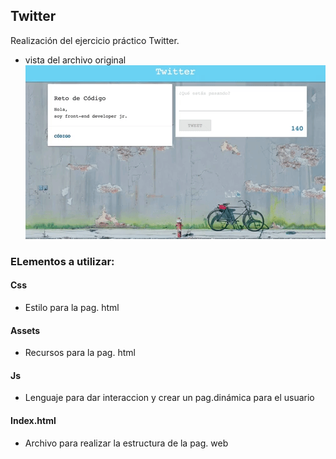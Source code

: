 ## Twitter

Realización del ejercicio práctico Twitter.

* vista del archivo original
![Twitter](assets/images/twitter.gif)

### ELementos a utilizar:
 
#### Css
 
 * Estilo para la pag. html

#### Assets

 * Recursos para la pag. html

#### Js

 * Lenguaje para dar interaccion y crear un pag.dinámica para el usuario

#### Index.html

 * Archivo para realizar la estructura de la pag. web